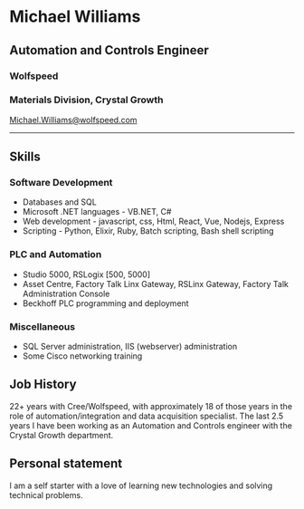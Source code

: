 # Michael Williams

## Automation and Controls Engineer  

### Wolfspeed  

### Materials Division, Crystal Growth  

Michael.Williams@wolfspeed.com

---

## Skills

### Software Development

+ Databases and SQL
+ Microsoft .NET languages - VB.NET, C#
+ Web development - javascript, css, Html, React, Vue, Nodejs, Express
+ Scripting - Python, Elixir, Ruby, Batch scripting, Bash shell scripting

### PLC and Automation

+ Studio 5000, RSLogix [500, 5000]
+ Asset Centre, Factory Talk Linx Gateway, RSLinx Gateway, Factory Talk Administration Console
+ Beckhoff PLC programming and deployment

### Miscellaneous

+ SQL Server administration, IIS (webserver) administration
+ Some Cisco networking training

## Job History

 22+ years with Cree/Wolfspeed, with approximately 18 of those years in the role of automation/integration and data acquisition specialist. The last 2.5 years I have been working as an Automation and Controls engineer with the Crystal Growth department.

## Personal statement

 I am a self starter with a love of learning new technologies and solving technical problems.
